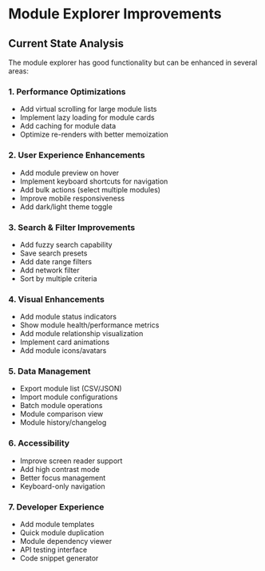 # Module Explorer Improvements

## Current State Analysis
The module explorer has good functionality but can be enhanced in several areas:

### 1. Performance Optimizations
- Add virtual scrolling for large module lists
- Implement lazy loading for module cards
- Add caching for module data
- Optimize re-renders with better memoization

### 2. User Experience Enhancements
- Add module preview on hover
- Implement keyboard shortcuts for navigation
- Add bulk actions (select multiple modules)
- Improve mobile responsiveness
- Add dark/light theme toggle

### 3. Search & Filter Improvements
- Add fuzzy search capability
- Save search presets
- Add date range filters
- Add network filter
- Sort by multiple criteria

### 4. Visual Enhancements
- Add module status indicators
- Show module health/performance metrics
- Add module relationship visualization
- Implement card animations
- Add module icons/avatars

### 5. Data Management
- Export module list (CSV/JSON)
- Import module configurations
- Batch module operations
- Module comparison view
- Module history/changelog

### 6. Accessibility
- Improve screen reader support
- Add high contrast mode
- Better focus management
- Keyboard-only navigation

### 7. Developer Experience
- Add module templates
- Quick module duplication
- Module dependency viewer
- API testing interface
- Code snippet generator